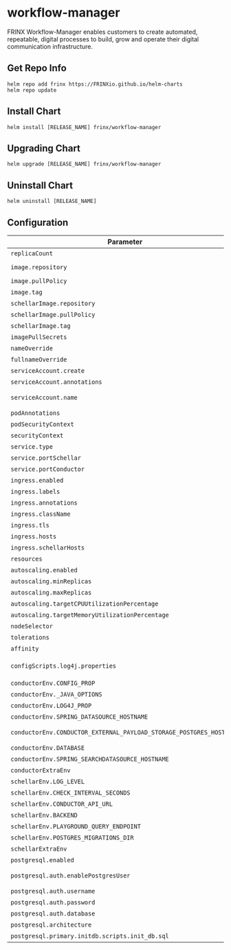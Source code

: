 # workflow-manager

FRINX Workflow-Manager enables customers to create automated, repeatable, digital processes to build, grow and operate their digital communication infrastructure.

## Get Repo Info

```console
helm repo add frinx https://FRINXio.github.io/helm-charts
helm repo update
```

## Install Chart

```console
helm install [RELEASE_NAME] frinx/workflow-manager
```

## Upgrading Chart

```console
helm upgrade [RELEASE_NAME] frinx/workflow-manager
```

## Uninstall Chart

```console
helm uninstall [RELEASE_NAME]
```

## Configuration

| Parameter | Description | Default |
|-----------|-------------|---------|
| `replicaCount` | Number of nodes | `1` |
| `image.repository` | Image repository | `frinx/uniflow-conductor-server` |
| `image.pullPolicy` | Image pull policy | `IfNotPresent` |
| `image.tag` | Image tag | `""` |
| `schellarImage.repository` | Image repository | `frinx/uniflow-schellar` |
| `schellarImage.pullPolicy` | Image pull policy | `IfNotPresent` |
| `schellarImage.tag` | Image tag | `"6.0.0"` |
| `imagePullSecrets` | Image pull secrets | `[]` |
| `nameOverride` | Replaces the name of the chart in the Chart.yaml file | `""` |
| `fullnameOverride` |  Completely replaces the generated name | `""` |
| `serviceAccount.create` | Create service account | `true` |
| `serviceAccount.annotations` | ServiceAccount annotations | `{}` |
| `serviceAccount.name` | Service account name to use, when empty will be set to created account if `serviceAccount.create` is set else to `default` | `"conductor"` |
| `podAnnotations` | Deployment | `{}` |
| `podSecurityContext` | Pod deployment securityContext | `{}` |
| `securityContext` | Deployment securityContext | See [values.yaml](https://github.com/FRINXio/helm-charts/blob/main/charts/workflow-manager/values.yaml) |
| `service.type` | Kubernetes service type | `ClusterIP` |
| `service.portSchellar` | Kubernetes port where schellar is exposed | `3000` |
| `service.portConductor` | Kubernetes port where conductor is exposed | `8080` |
| `ingress.enabled` | Enable [ingress](https://kubernetes.io/docs/concepts/services-networking/ingress/). | `false` |
| `ingress.labels` | Ingress labels | `{}` |
| `ingress.annotations` | Annotations to be added to the ingress. | `{}` |
| `ingress.className` | Ingress [class name](https://kubernetes.io/docs/concepts/services-networking/ingress/#ingress-class). | `""` |
| `ingress.tls` | Enable or disable tls attribute in ingress | `false` |
| `ingress.hosts` | Ingress accepted hostname for conductor | `""` |
| `ingress.schellarHosts` | Ingress accepted hostname for schellar | `""` |
| `resources` | CPU/Memory resource requests/limits | `{}` |
| `autoscaling.enabled` | Enable replica autoscaling settings | `false` |
| `autoscaling.minReplicas` | Minimum replicas for the pod autoscaling | `2` |
| `autoscaling.maxReplicas` | Maximum replicas for the pod autoscaling | `3` |
| `autoscaling.targetCPUUtilizationPercentage` | Percentage of CPU to consider when autoscaling | `80` |
| `autoscaling.targetMemoryUtilizationPercentage` | Percentage of Memory to consider when autoscaling | |
| `nodeSelector` | Node labels for pod assignment | `{}` |
| `tolerations` | Toleration labels for pod assignment | `[]` |
| `affinity` | Affinity settings for pod assignment | `{}` |
| `configScripts.log4j.properties` | log4j.properties file for conductor | `{{ .Files.Get "configs/log4j.properties" }}` |
| `conductorEnv.CONFIG_PROP` | CONFIG_PROP env value | `config.properties` |
| `conductorEnv._JAVA_OPTIONS` | _JAVA_OPTIONS env value | `-Xmx2g` |
| `conductorEnv.LOG4J_PROP` | LOG4J_PROP env value | `custom/log4j.properties` |
| `conductorEnv.SPRING_DATASOURCE_HOSTNAME` | Hostname of external database | |
| `conductorEnv.CONDUCTOR_EXTERNAL_PAYLOAD_STORAGE_POSTGRES_HOSTNAME` | CONDUCTOR_EXTERNAL_PAYLOAD_STORAGE_POSTGRES_HOSTNAME env value | |
| `conductorEnv.DATABASE` | DATABASE env value | `conductor` |
| `conductorEnv.SPRING_SEARCHDATASOURCE_HOSTNAME` | SPRING_SEARCHDATASOURCE_HOSTNAME env value | |
| `conductorExtraEnv`| Extra env variables for conductor | |
| `schellarEnv.LOG_LEVEL` | LOG_LEVEL env value for schellar | `debug` |
| `schellarEnv.CHECK_INTERVAL_SECONDS` | CHECK_INTERVAL_SECONDS env value for schellar | `debug` |
| `schellarEnv.CONDUCTOR_API_URL` | CONDUCTOR_API_URL env value for schellar | `http://localhost:8080/api` |
| `schellarEnv.BACKEND` | BACKEND env value for schellar | `postgres` |
| `schellarEnv.PLAYGROUND_QUERY_ENDPOINT` | PLAYGROUND_QUERY_ENDPOINT env value for schellar | `/api/schedule` |
| `schellarEnv.POSTGRES_MIGRATIONS_DIR` | POSTGRES_MIGRATIONS_DIR env value for schellar | `postgres` |
| `schellarExtraEnv`| Extra env variables for schellar | [] |
| `postgresql.enabled` | Switch to enable or disable the PostgreSQL helm chart | `true` |
| `postgresql.auth.enablePostgresUser` | Assign a password to the "postgres" admin user. Otherwise, remote access will be blocked for this user | `true` |
| `postgresql.auth.username` | Name for a custom user to create | `postgresU` |
| `postgresql.auth.password` | Password for the custom user to create | `postgresP` |
| `postgresql.auth.database` | Name for a custom database to create | `conductor` |
| `postgresql.architecture` | PostgreSQL architecture (`standalone` or `replication`) | `standalone` |
| `postgresql.primary.initdb.scripts.init_db.sql` | Init script for creating another databases | See [values.yaml](https://github.com/FRINXio/helm-charts/blob/main/charts/workflow-manager/values.yaml) |
